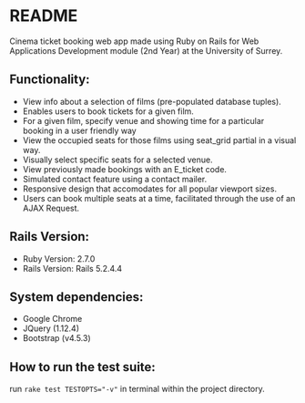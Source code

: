 # README
Cinema ticket booking web app made using Ruby on Rails for Web Applications Development module (2nd Year) at the University of Surrey.

## Functionality:
 
* View info about a selection of films (pre-populated database tuples).
* Enables users to book tickets for a given film.
* For a given film, specify venue and showing time for a particular booking in a user friendly way
* View the occupied seats for those films using seat_grid partial in a visual way.
* Visually select specific seats for a selected venue.
* View previously made bookings with an E_ticket code.
* Simulated contact feature using a contact mailer.
* Responsive design that accomodates for all popular viewport sizes.
* Users can book multiple seats at a time, facilitated through the use of an AJAX Request.

## Rails Version:

* Ruby Version: 2.7.0
* Rails Version: Rails 5.2.4.4

## System dependencies:

* Google Chrome
* JQuery (1.12.4)
* Bootstrap (v4.5.3)

## How to run the test suite:

run `rake test TESTOPTS="-v"` in terminal within the project directory.



